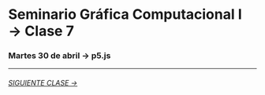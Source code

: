 # Seminario Gráfica Computacional I → Clase 7

### Martes 30 de abril → p5.js

- - - - - - - 

###### [SIGUIENTE CLASE →](https://github.com/profesorfaco/DGP502-2019/tree/gh-pages/clase-08)
